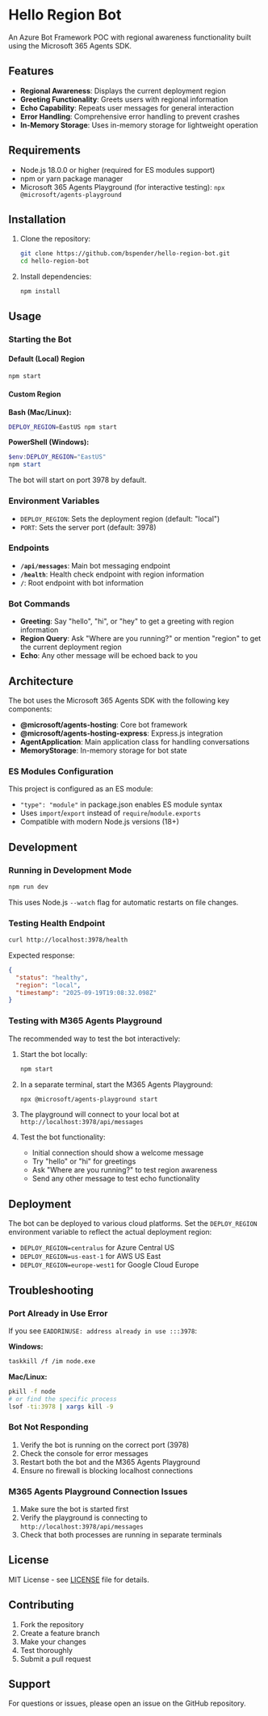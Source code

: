 # Hello Region Bot

An Azure Bot Framework POC with regional awareness functionality built using the Microsoft 365 Agents SDK.

## Features

- **Regional Awareness**: Displays the current deployment region
- **Greeting Functionality**: Greets users with regional information
- **Echo Capability**: Repeats user messages for general interaction
- **Error Handling**: Comprehensive error handling to prevent crashes
- **In-Memory Storage**: Uses in-memory storage for lightweight operation

## Requirements

- Node.js 18.0.0 or higher (required for ES modules support)
- npm or yarn package manager
- Microsoft 365 Agents Playground (for interactive testing): `npx @microsoft/agents-playground`

## Installation

1. Clone the repository:
   ```bash
   git clone https://github.com/bspender/hello-region-bot.git
   cd hello-region-bot
   ```

2. Install dependencies:
   ```bash
   npm install
   ```

## Usage

### Starting the Bot

#### Default (Local) Region
```bash
npm start
```

#### Custom Region

**Bash (Mac/Linux):**

```bash
DEPLOY_REGION=EastUS npm start
```

**PowerShell (Windows):**

```powershell
$env:DEPLOY_REGION="EastUS"
npm start
```

The bot will start on port 3978 by default.

### Environment Variables

- `DEPLOY_REGION`: Sets the deployment region (default: "local")
- `PORT`: Sets the server port (default: 3978)

### Endpoints

- **`/api/messages`**: Main bot messaging endpoint
- **`/health`**: Health check endpoint with region information
- **`/`**: Root endpoint with bot information

### Bot Commands

- **Greeting**: Say "hello", "hi", or "hey" to get a greeting with region information
- **Region Query**: Ask "Where are you running?" or mention "region" to get the current deployment region
- **Echo**: Any other message will be echoed back to you

## Architecture

The bot uses the Microsoft 365 Agents SDK with the following key components:

- **@microsoft/agents-hosting**: Core bot framework
- **@microsoft/agents-hosting-express**: Express.js integration
- **AgentApplication**: Main application class for handling conversations
- **MemoryStorage**: In-memory storage for bot state

### ES Modules Configuration

This project is configured as an ES module:

- `"type": "module"` in package.json enables ES module syntax
- Uses `import`/`export` instead of `require`/`module.exports`
- Compatible with modern Node.js versions (18+)

## Development

### Running in Development Mode
```bash
npm run dev
```

This uses Node.js `--watch` flag for automatic restarts on file changes.

### Testing Health Endpoint
```bash
curl http://localhost:3978/health
```

Expected response:
```json
{
  "status": "healthy",
  "region": "local",
  "timestamp": "2025-09-19T19:08:32.098Z"
}
```

### Testing with M365 Agents Playground

The recommended way to test the bot interactively:

1. Start the bot locally:

   ```bash
   npm start
   ```

2. In a separate terminal, start the M365 Agents Playground:

   ```bash
   npx @microsoft/agents-playground start
   ```

3. The playground will connect to your local bot at `http://localhost:3978/api/messages`

4. Test the bot functionality:
   - Initial connection should show a welcome message
   - Try "hello" or "hi" for greetings
   - Ask "Where are you running?" to test region awareness
   - Send any other message to test echo functionality

## Deployment

The bot can be deployed to various cloud platforms. Set the `DEPLOY_REGION` environment variable to reflect the actual deployment region:

- `DEPLOY_REGION=centralus` for Azure Central US
- `DEPLOY_REGION=us-east-1` for AWS US East
- `DEPLOY_REGION=europe-west1` for Google Cloud Europe

## Troubleshooting

### Port Already in Use Error

If you see `EADDRINUSE: address already in use :::3978`:

**Windows:**
```bash
taskkill /f /im node.exe
```

**Mac/Linux:**
```bash
pkill -f node
# or find the specific process
lsof -ti:3978 | xargs kill -9
```

### Bot Not Responding

1. Verify the bot is running on the correct port (3978)
2. Check the console for error messages
3. Restart both the bot and the M365 Agents Playground
4. Ensure no firewall is blocking localhost connections

### M365 Agents Playground Connection Issues

1. Make sure the bot is started first
2. Verify the playground is connecting to `http://localhost:3978/api/messages`
3. Check that both processes are running in separate terminals

## License

MIT License - see [LICENSE](LICENSE) file for details.

## Contributing

1. Fork the repository
2. Create a feature branch
3. Make your changes
4. Test thoroughly
5. Submit a pull request

## Support

For questions or issues, please open an issue on the GitHub repository.
